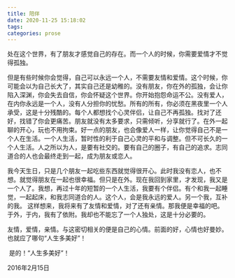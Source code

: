 ```yaml
---
title: 陪伴
date: 2020-11-25 15:18:02
tags:
categories: prose
---
```

​		处在这个世界，有了朋友才感觉自己的存在。而一个人的时候，你需要爱情才不觉得孤独。

​		但是有些时候你会觉得，自己可以永远一个人，不需要友情和爱情。这个时候，你可能会以为自己长大了，其实自己还是幼稚的。没有朋友，你在外的孤独，会让你陷入深渊，你会失去自信，你会怀疑这个世界。你开始抱怨命运不公。没有爱人，在内你永远是一个人，没有人分担你的忧愁。所有的所有，你必须在黑夜里一个人承受，这是十分残酷的。每个人都想找个心灵伴侣，让自己不再孤独。找对了还好，找错了你会更痛苦。朋友就没有太多要求，只需倾听，分享就行了。在外一起聊的开心，玩也不用拘束。好一点的朋友，也会像爱人一样，让你觉得自己不是一个人在生活。一个人生活，暂时性的利于自己心灵的平和与调整。但不可长久的一个人生活。人之所以为人，是要有社交的。要有自己的圈子，有自己的追求。志同道合的人也会最终走到一起，成为朋友或恋人。

​		我今天生日，只是几个朋友一起吃些东西就觉得很开心。此时我没有恋人，也不想。就觉得朋友在一起也很幸福。但只是在外。现在我回到家里，才发现，我又是一个人了。我想，再过十年的短暂的一个人生活，我要有个伴侣。有个和我一起睡觉，一起起床，和我志同道合的人。这个人，会是我永远的爱人。另一个我，互补的我。
这样想来，我将来有了友情和爱情，对了还有亲情。那我便是幸福的吧。于外，于内，我有了依附。我却也不能忘了一个人独处，这是十分必要的。

​		友情，爱情，亲情。与这密切相关的便是自己的心情。前面的好，心情也好曼妙。也就应了哪句“人生多美好”！

​		是的！“人生多美好”！

2016年2月15日


